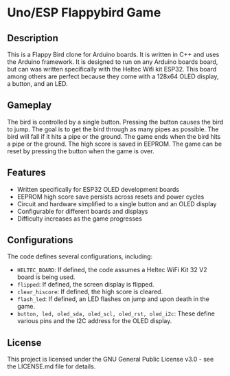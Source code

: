 # Uno/ESP Flappybird Game
## Description
This is a Flappy Bird clone for Arduino boards. It is written in C++ and uses the Arduino framework. It is designed to run on any Arduino boards board, but can was written specifically with the Heltec Wifi kit ESP32. This board among others are perfect because they come with a 128x64 OLED display, a button, and an LED.

## Gameplay
The bird is controlled by a single button. Pressing the button causes the bird to jump. The goal is to get the bird through as many pipes as possible. The bird will fall if it hits a pipe or the ground. The game ends when the bird hits a pipe or the ground. The high score is saved in EEPROM. The game can be reset by pressing the button when the game is over.

## Features
- Written specifically for ESP32 OLED development boards
- EEPROM high score save persists across resets and power cycles
- Circuit and hardware simplified to a single button and an OLED display
- Configurable for different boards and displays
- Difficulty increases as the game progresses

## Configurations
The code defines several configurations, including:
- `HELTEC_BOARD`: If defined, the code assumes a Heltec WiFi Kit 32 V2 board is being used.
- `flipped`: If defined, the screen display is flipped.
- `clear_hiscore`: If defined, the high score is cleared.
- `flash_led`: If defined, an LED flashes on jump and upon death in the game.
- `button, led, oled_sda, oled_scl, oled_rst, oled_i2c`: These define various pins and the I2C address for the OLED display.

## License
This project is licensed under the GNU General Public License v3.0 - see the LICENSE.md file for details.